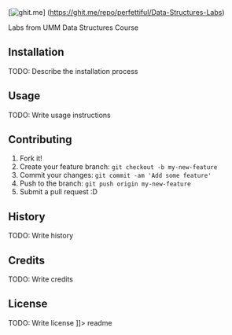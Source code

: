 
<snippet>
  <content><![CDATA[
  # ${1:Data-Structures-Labs}
 
  [![ghit.me](https://ghit.me/badge.svg?repo=perfettiful/Data-Structures-Labs)]
  (https://ghit.me/repo/perfettiful/Data-Structures-Labs)
  
Labs from UMM Data Structures Course

## Installation

TODO: Describe the installation process

## Usage

TODO: Write usage instructions

## Contributing

1. Fork it!
2. Create your feature branch: `git checkout -b my-new-feature`
3. Commit your changes: `git commit -am 'Add some feature'`
4. Push to the branch: `git push origin my-new-feature`
5. Submit a pull request :D

## History

TODO: Write history

## Credits

TODO: Write credits

## License

TODO: Write license
]]></content>
  <tabTrigger>readme</tabTrigger>
</snippet>
